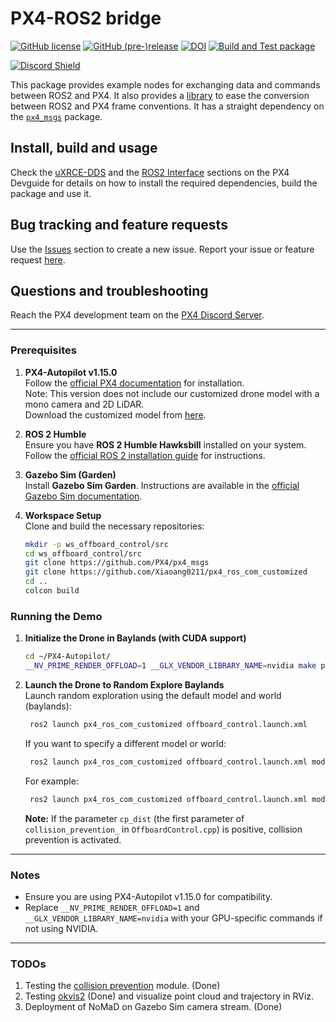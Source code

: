# PX4-ROS2 bridge

[![GitHub license](https://img.shields.io/github/license/PX4/px4_ros_com.svg)](https://github.com/PX4/px4_ros_com/blob/master/LICENSE) [![GitHub (pre-)release](https://img.shields.io/github/release-pre/PX4/px4_ros_com.svg)](https://github.com/PX4/px4_ros_com/releases/tag/beta) [![DOI](https://zenodo.org/badge/142936318.svg)](https://zenodo.org/badge/latestdoi/142936318) [![Build and Test package](https://github.com/PX4/px4_ros_com/workflows/Build%20and%20Test%20package/badge.svg?branch=master)](https://github.com/PX4/px4_ros_com/actions)

[![Discord Shield](https://discordapp.com/api/guilds/1022170275984457759/widget.png?style=shield)](https://discord.gg/dronecode)

This package provides example nodes for exchanging data and commands between ROS2 and PX4.
It also provides a [library](./include/px4_ros_com/frame_transforms.h) to ease the conversion between ROS2 and PX4 frame conventions.
It has a straight dependency on the [`px4_msgs`](https://github.com/PX4/px4_msgs) package.

## Install, build and usage

Check the [uXRCE-DDS](https://docs.px4.io/main/en/middleware/uxrce_dds.html) and the [ROS2 Interface](https://docs.px4.io/main/en/ros/ros2_comm.html) sections on the PX4 Devguide for details on how to install the required dependencies, build the package and use it.

## Bug tracking and feature requests

Use the [Issues](https://github.com/PX4/px4_ros_com/issues) section to create a new issue. Report your issue or feature request [here](https://github.com/PX4/px4_ros_com/issues/new).

## Questions and troubleshooting

Reach the PX4 development team on the [PX4 Discord Server](https://discord.gg/dronecode).

---

### Prerequisites

1. **PX4-Autopilot v1.15.0**  
   Follow the [official PX4 documentation](https://docs.px4.io/v1.15/en/ros2/user_guide.html) for installation.  
   Note: This version does not include our customized drone model with a mono camera and 2D LiDAR.  
   Download the customized model from [here](#).

2. **ROS 2 Humble**  
   Ensure you have **ROS 2 Humble Hawksbill** installed on your system. Follow the [official ROS 2 installation guide](https://docs.ros.org/en/humble/Installation.html) for instructions.

3. **Gazebo Sim (Garden)**  
   Install **Gazebo Sim Garden**. Instructions are available in the [official Gazebo Sim documentation](https://gazebosim.org/docs/garden/install).

4. **Workspace Setup**  
   Clone and build the necessary repositories:

   ```bash
   mkdir -p ws_offboard_control/src
   cd ws_offboard_control/src
   git clone https://github.com/PX4/px4_msgs
   git clone https://github.com/Xiaoang0211/px4_ros_com_customized
   cd ..
   colcon build


### Running the Demo

1. **Initialize the Drone in Baylands (with CUDA support)**

   ```bash
   cd ~/PX4-Autopilot/
   __NV_PRIME_RENDER_OFFLOAD=1 __GLX_VENDOR_LIBRARY_NAME=nvidia make px4_sitl gz_x500_cam_2dlidar_baylands
    ```

2. **Launch the Drone to Random Explore Baylands**  
   Launch random exploration using the default model and world (baylands):
   ```bash
    ros2 launch px4_ros_com_customized offboard_control.launch.xml
   ```
   If you want to specify a different model or world:
   ```bash
    ros2 launch px4_ros_com_customized offboard_control.launch.xml model_world:=<ModelName_WorldName>
   ```
   For example:
   ```bash
    ros2 launch px4_ros_com_customized offboard_control.launch.xml model_world:=x500_cam_2dlidar_walls
   ```
   **Note:** If the parameter `cp_dist` (the first parameter of `collision_prevention_` in `OffboardControl.cpp`) is positive, collision prevention is activated.
---

### Notes

- Ensure you are using PX4-Autopilot v1.15.0 for compatibility.  
- Replace `__NV_PRIME_RENDER_OFFLOAD=1` and `__GLX_VENDOR_LIBRARY_NAME=nvidia` with your GPU-specific commands if not using NVIDIA.

---

### TODOs

1. Testing the [collision prevention](https://github.com/Xiaoang0211/px4_ros_com_customized/tree/main/src/lib/collision_prevention) module. (Done)
2. Testing [okvis2](https://github.com/smartroboticslab/okvis2) (Done) and visualize point cloud and trajectory in RViz.
3. Deployment of NoMaD on Gazebo Sim camera stream. (Done)

